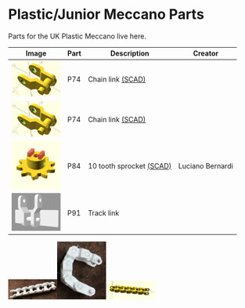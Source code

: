 # Plastic/Junior Meccano Parts

Parts for the UK Plastic Meccano live here.

Image | Part | Description | Creator
----- | ---- | ----------- | -------
[<img src="images/P74_chain_link.jpg" width="100">](stl/P74_chain_link.stl) | P74 | Chain link [(SCAD)](scad/P74_chain_link.sca) | 
[<img src="images/P74_chain_link.jpg" width="100">](stl/P74_chain_link.stl) | P74 | Chain link [(SCAD)](scad/P74_chain_link-M2-6.scad) | 
[<img src="images/sprocket10T.png" width="100">](stl/sprocket10T.stl) | P84 | 10 tooth sprocket [(SCAD)](scad/sprocket10T.scad) | Luciano Bernardi
[<img src="images/P91-track_link.png" width="100">](stl/P91-track_link.stl) | P91 | Track link | 

<img src="images/P-74-1.jpg" width="100"><img src="images/P-74-2.jpg" width="100"><img src="images/P-74-3.png" width="100">


